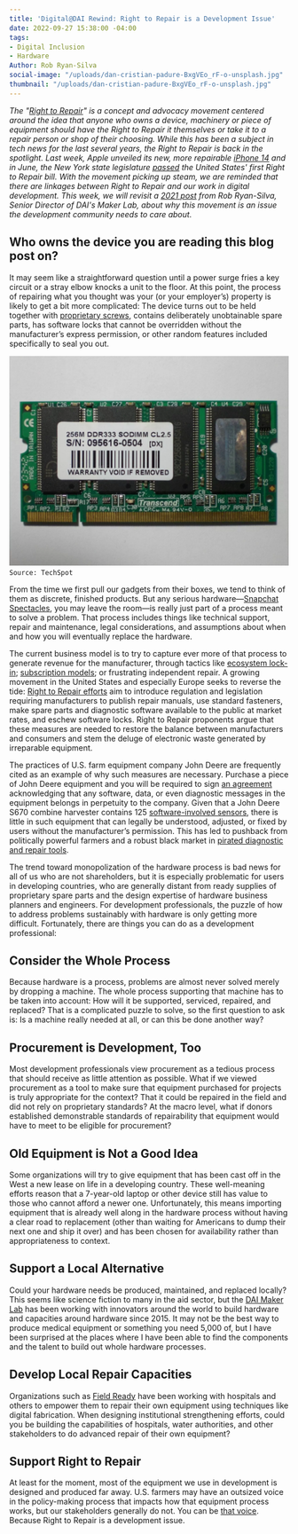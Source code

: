 ```yaml
---
title: 'Digital@DAI Rewind: Right to Repair is a Development Issue'
date: 2022-09-27 15:38:00 -04:00
tags:
- Digital Inclusion
- Hardware
Author: Rob Ryan-Silva
social-image: "/uploads/dan-cristian-padure-BxgVEo_rF-o-unsplash.jpg"
thumbnail: "/uploads/dan-cristian-padure-BxgVEo_rF-o-unsplash.jpg"
---
```


*The "[Right to Repair](https://www.repair.org/stand-up)" is a concept and advocacy movement centered around the idea that anyone who owns a device, machinery or piece of equipment should have the Right to Repair it themselves or take it to a repair person or shop of their choosing. While this has been a subject in tech news for the last several years, the Right to Repair is back in the spotlight. Last week, Apple unveiled its new, more repairable [iPhone 14](https://www.cnbc.com/2022/09/19/apple-iphone-14-easiest-to-fix-since-2016-ifixit.html) and in June, the New York state legislature [passed](https://www.theverge.com/2022/6/3/23153504/right-to-repair-new-york-state-law-ifixit-repairability-diy) the United States' first Right to Repair bill. With the movement picking up steam, we are reminded that there are linkages between Right to Repair and our work in digital development. This week, we will revisit a [2021 post](https://568d4cf73aaede128400000b.cloud-preview.siteleaf.com/right-to-repair-is-a-development-issue.html) from Rob Ryan-Silva, Senior Director of DAI's Maker Lab, about why this movement is an issue the development community needs to care about.*

<!--more-->

## Who owns the device you are reading this blog post on?

It may seem like a straightforward question until a power surge fries a key circuit or a stray elbow knocks a unit to the floor. At this point, the process of repairing what you thought was your (or your employer’s) property is likely to get a bit more complicated: The device turns out to be held together with [proprietary screws](https://en.wikipedia.org/wiki/List_of_screw_drives#Proprietary_head), contains deliberately unobtainable spare parts, has software locks that cannot be overridden without the manufacturer’s express permission, or other random features included specifically to seal you out.

![2018-04-11-image-6.webp](/uploads/2018-04-11-image-6.webp)`Source: TechSpot`

From the time we first pull our gadgets from their boxes, we tend to think of them as discrete, finished products. But any serious hardware—[Snapchat Spectacles](https://www.spectacles.com/), you may leave the room—is really just part of a process meant to solve a problem. That process includes things like technical support, repair and maintenance, legal considerations, and assumptions about when and how you will eventually replace the hardware.

The current business model is to try to capture ever more of that process to generate revenue for the manufacturer, through tactics like [ecosystem lock-in](https://en.wikipedia.org/wiki/Vendor_lock-in); [subscription models](https://hackaday.com/2021/05/18/do-you-really-own-it-motorcycle-airbag-requires-additional-purchase-to-inflate/); or frustrating independent repair. A growing movement in the United States and especially Europe seeks to reverse the tide: [Right to Repair efforts](https://www.nytimes.com/2020/10/23/climate/right-to-repair.html) aim to introduce regulation and legislation requiring manufacturers to publish repair manuals, use standard fasteners, make spare parts and diagnostic software available to the public at market rates, and eschew software locks. Right to Repair proponents argue that these measures are needed to restore the balance between manufacturers and consumers and stem the deluge of electronic waste generated by irreparable equipment.

The practices of U.S. farm equipment company John Deere are frequently cited as an example of why such measures are necessary. Purchase a piece of John Deere equipment and you will be required to sign [an agreement](https://www.deere.com/assets/pdfs/common/privacy-and-data/docs/agreement_pdfs/english/2016-10-28-Embedded-Software-EULA.pdf) acknowledging that any software, data, or even diagnostic messages in the equipment belongs in perpetuity to the company. Given that a John Deere S670 combine harvester contains 125 [software-involved sensors](https://uspirg.org/feature/usp/deere-headlights), there is little in such equipment that can legally be understood, adjusted, or fixed by users without the manufacturer’s permission. This has led to pushback from politically powerful farmers and a robust black market in [pirated diagnostic and repair tools](https://www.vice.com/en/article/xykkkd/why-american-farmers-are-hacking-their-tractors-with-ukrainian-firmware).

The trend toward monopolization of the hardware process is bad news for all of us who are not shareholders, but it is especially problematic for users in developing countries, who are generally distant from ready supplies of proprietary spare parts and the design expertise of hardware business planners and engineers. For development professionals, the puzzle of how to address problems sustainably with hardware is only getting more difficult. Fortunately, there are things you can do as a development professional:

## Consider the Whole Process

Because hardware is a process, problems are almost never solved merely by dropping a machine. The whole process supporting that machine has to be taken into account: How will it be supported, serviced, repaired, and replaced? That is a complicated puzzle to solve, so the first question to ask is: Is a machine really needed at all, or can this be done another way?

## Procurement is Development, Too

Most development professionals view procurement as a tedious process that should receive as little attention as possible. What if we viewed procurement as a tool to make sure that equipment purchased for projects is truly appropriate for the context? That it could be repaired in the field and did not rely on proprietary standards? At the macro level, what if donors established demonstrable standards of repairability that equipment would have to meet to be eligible for procurement?

## Old Equipment is Not a Good Idea

Some organizations will try to give equipment that has been cast off in the West a new lease on life in a developing country. These well-meaning efforts reason that a 7-year-old laptop or other device still has value to those who cannot afford a newer one. Unfortunately, this means importing equipment that is already well along in the hardware process without having a clear road to replacement (other than waiting for Americans to dump their next one and ship it over) and has been chosen for availability rather than appropriateness to context.

## Support a Local Alternative

Could your hardware needs be produced, maintained, and replaced locally? This seems like science fiction to many in the aid sector, but the [DAI Maker Lab](https://www.dai.com/our-work/solutions/dai-maker-lab) has been working with innovators around the world to build hardware and capacities around hardware since 2015. It may not be the best way to produce medical equipment or something you need 5,000 of, but I have been surprised at the places where I have been able to find the components and the talent to build out whole hardware processes.

## Develop Local Repair Capacities

Organizations such as [Field Ready](https://www.fieldready.org/) have been working with hospitals and others to empower them to repair their own equipment using techniques like digital fabrication. When designing institutional strengthening efforts, could you be building the capabilities of hospitals, water authorities, and other stakeholders to do advanced repair of their own equipment?

## Support Right to Repair

At least for the moment, most of the equipment we use in development is designed and produced far away. U.S. farmers may have an outsized voice in the policy-making process that impacts how that equipment process works, but our stakeholders generally do not. You can be [that voice](https://www.repair.org/). Because Right to Repair is a development issue.